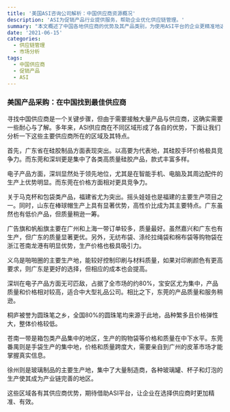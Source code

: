 ```yaml
---
title: '美国ASI咨询公司解析：中国供应商资源概况'
description: 'ASI为促销产品行业提供服务，帮助企业优化供应链管理。'
summary: "本文概述了中国各地供应商的优势及其产品类别，为使用ASI平台的企业更精准地选择供应商提供参考。内容涵盖硅胶制品、电子产品、马克杯、帽子等多种产品类别，并详细说明了这些产品在各个地区的优势。"
date: '2021-06-15'
categories:
  - 供应链管理
  - 市场分析
tags:
  - 中国供应商
  - 促销产品
  - ASI
---
```


### 美国产品采购：在中国找到最佳供应商

寻找中国供应商是一个关键步骤，但由于需要接触大量产品与供应商，这确实需要一些耐心与了解。多年来，ASI供应商在不同区域形成了各自的优势，下面让我们分析一下这些主要供应商所在的区域及其特点。

首先，广东省在硅胶制品方面表现突出。以高要为代表地，其硅胶手环价格极具竞争力。而东莞和深圳更是集中了各类高质量硅胶产品，款式丰富多样。

电子产品方面，深圳显然处于领先地位，尤其是在智能手机、电脑及其周边配件的生产上优势明显。而东莞在价格方面相对更具竞争力。

关于马克杯和包袋类产品，福建省尤为突出。摇头娃娃也是福建的主要生产项目之一。同时，山东在棒球帽生产上具有显著优势，高性价比成为其主要特点。广东虽然也有低价产品，但质量稍逊一筹。

广告旗和帆船旗主要在广州和上海一带订单较多，质量最好。虽然嘉兴和广东也有生产，但广东的质量显著更优。另外，无纺布袋、涤纶拉绳袋和棉布袋等购物袋在浙江苍南龙港有明显优势，生产价格也极具吸引力。

义乌是啪啪圈的主要生产地，能较好控制印刷与材料质量，如果对印刷颜色有更高要求，则广东是更好的选择，但相应的成本也会提高。

深圳在电子产品方面无可匹敌，占据了全市场的约80%，宝安区尤为集中，产品质量和价格相对较高，适合中大型礼品公司。相比之下，东莞的产品质量和服务稍逊。

桐庐被誉为圆珠笔之乡，全国80%的圆珠笔均来源于此地，品种繁多且价格弹性大，整体价格较低。

苍南一带是箱包类产品集中的地区，生产的购物袋等价格和质量在中下水平。东莞番禺则是手袋生产的集中地，价格和质量跨度大，需要亲自到广州的皮革市场才能掌握真实信息。

徐州则是玻璃制品的主要生产地，集中了大量制造商，各种玻璃罐、杯子和灯泡的生产使其成为产业链完善的地区。

这些区域各有其供应商优势，期待借助ASI平台，让企业在选择供应商时更加精准、有效。